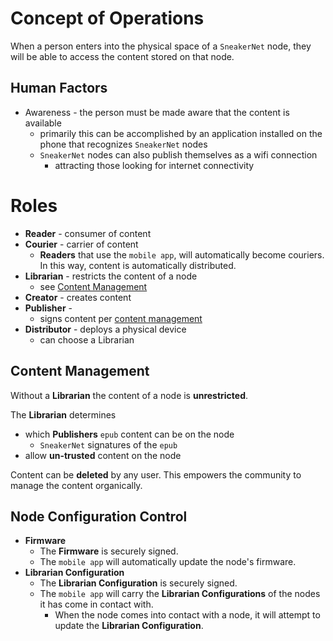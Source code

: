 Concept of Operations
================================================================================
<!-- main scenario -->
When a person enters into the physical space of a `SneakerNet` node, they will
be able to access the content stored on that node.

Human Factors
--------------------------------------------------------------------------------
* Awareness - the person must be made aware that the content is available
    * primarily this can be accomplished by an application installed on the
        phone that recognizes `SneakerNet` nodes
    * `SneakerNet` nodes can also publish themselves as a wifi connection
        - attracting those looking for internet connectivity

Roles
================================================================================
* **Reader** - consumer of content
* **Courier** - carrier of content
    - **Readers** that use the `mobile app`, will automatically become couriers.  
        In this way, content is automatically distributed.
* **Librarian** - restricts the content of a node
    - see [Content Management](content_management)
* **Creator** - creates content
* **Publisher** - 
    - signs content per [content management](content_management)
* **Distributor** - deploys a physical device
    - can choose a Librarian


Content Management<a id="content_management"></a>
--------------------------------------------------------------------------------
Without a **Librarian** the content of a node is **unrestricted**.

The **Librarian** determines
* which **Publishers** `epub` content can be on the node
    - `SneakerNet` signatures of the `epub`
* allow **un-trusted** content on the node

Content can be **deleted** by any user. This empowers the community to manage
the content organically.

Node Configuration Control<a id="node_configuration"></a>
--------------------------------------------------------------------------------
* **Firmware**
    * The **Firmware** is securely signed.
    * The `mobile app` will automatically update the node's firmware.
* **Librarian Configuration**
    * The **Librarian Configuration** is securely signed.
    * The `mobile app` will carry the **Librarian Configurations** of the nodes
        it has come in contact with.
        * When the node comes into contact with a node, it will attempt to
            update the **Librarian Configuration**.
